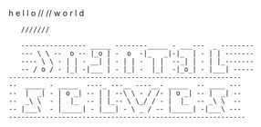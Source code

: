
h e l l o //
     //   w o r l d 
        
       /////// 
        
        
```---------------------------------------------------------
   ---------------- _____ --------_____ - ___---  _ --------
   --- \ \ --  o -- |_o | -  o  -|_   _|-|_  | - | | -------
   ---- \ \ - | | - __| | - | | -  | |  --_| | - | |_-------
   -- / o / - |_| -|___ | - |_| -  |_|  -|_o_| - |___| -----
---------------------------------------------------------
--  _____ - _____  ----_ ---__ ----__- _____  -- ____ ---
--  |  _| - | o _| -- | | --\ \ - / /- | o _| -- |  _| --
--  _\ \  - |  |_  -- | |_-- \ \_/ / - |  |_  -- _\ \  --
-- |___\  - |_____| - |___| - \ _ / -- |_____| -|___\ ---
----------------------------------------------------------
